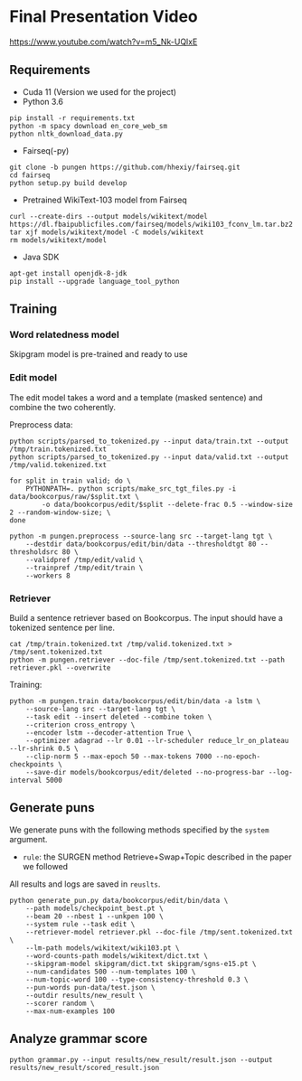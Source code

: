 # Final Presentation Video
https://www.youtube.com/watch?v=m5_Nk-UQlxE

## Requirements
- Cuda 11 (Version we used for the project)
- Python 3.6
```
pip install -r requirements.txt
python -m spacy download en_core_web_sm
python nltk_download_data.py
```
- Fairseq(-py)
```
git clone -b pungen https://github.com/hhexiy/fairseq.git
cd fairseq
python setup.py build develop
```
- Pretrained WikiText-103 model from Fairseq
```
curl --create-dirs --output models/wikitext/model https://dl.fbaipublicfiles.com/fairseq/models/wiki103_fconv_lm.tar.bz2
tar xjf models/wikitext/model -C models/wikitext
rm models/wikitext/model
```
- Java SDK
```
apt-get install openjdk-8-jdk
pip install --upgrade language_tool_python
```
## Training

### Word relatedness model
Skipgram model is pre-trained and ready to use

### Edit model
The edit model takes a word and a template (masked sentence) and combine the two coherently.

Preprocess data:
```
python scripts/parsed_to_tokenized.py --input data/train.txt --output /tmp/train.tokenized.txt
python scripts/parsed_to_tokenized.py --input data/valid.txt --output /tmp/valid.tokenized.txt

for split in train valid; do \
	PYTHONPATH=. python scripts/make_src_tgt_files.py -i data/bookcorpus/raw/$split.txt \
        -o data/bookcorpus/edit/$split --delete-frac 0.5 --window-size 2 --random-window-size; \
done

python -m pungen.preprocess --source-lang src --target-lang tgt \
	--destdir data/bookcorpus/edit/bin/data --thresholdtgt 80 --thresholdsrc 80 \
	--validpref /tmp/edit/valid \
	--trainpref /tmp/edit/train \
	--workers 8
```

### Retriever
Build a sentence retriever based on Bookcorpus.
The input should have a tokenized sentence per line.
```
cat /tmp/train.tokenized.txt /tmp/valid.tokenized.txt > /tmp/sent.tokenized.txt
python -m pungen.retriever --doc-file /tmp/sent.tokenized.txt --path retriever.pkl --overwrite
```

Training:
```
python -m pungen.train data/bookcorpus/edit/bin/data -a lstm \
    --source-lang src --target-lang tgt \
    --task edit --insert deleted --combine token \
    --criterion cross_entropy \
    --encoder lstm --decoder-attention True \
    --optimizer adagrad --lr 0.01 --lr-scheduler reduce_lr_on_plateau --lr-shrink 0.5 \
    --clip-norm 5 --max-epoch 50 --max-tokens 7000 --no-epoch-checkpoints \
    --save-dir models/bookcorpus/edit/deleted --no-progress-bar --log-interval 5000
```


## Generate puns
We generate puns with the following methods specified by the `system` argument.
- `rule`: the SURGEN method Retrieve+Swap+Topic described in the paper we followed 

All results and logs are saved in `reuslts`.
```
python generate_pun.py data/bookcorpus/edit/bin/data \
	--path models/checkpoint_best.pt \
	--beam 20 --nbest 1 --unkpen 100 \
	--system rule --task edit \
	--retriever-model retriever.pkl --doc-file /tmp/sent.tokenized.txt \
	--lm-path models/wikitext/wiki103.pt \
	--word-counts-path models/wikitext/dict.txt \
	--skipgram-model skipgram/dict.txt skipgram/sgns-e15.pt \
	--num-candidates 500 --num-templates 100 \
	--num-topic-word 100 --type-consistency-threshold 0.3 \
	--pun-words pun-data/test.json \
	--outdir results/new_result \
	--scorer random \
	--max-num-examples 100
```

## Analyze grammar score
```
python grammar.py --input results/new_result/result.json --output results/new_result/scored_result.json
```
